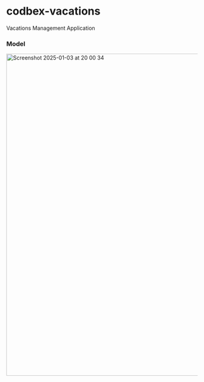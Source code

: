 # codbex-vacations
Vacations Management Application

### Model
<img width="847" alt="Screenshot 2025-01-03 at 20 00 34" src="https://github.com/user-attachments/assets/32d9f9c8-56b7-4856-a52b-67db8e282c98" />
